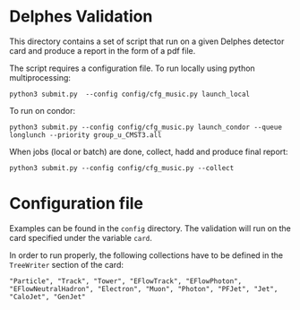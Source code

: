 Delphes Validation
==================

This directory contains a set of script that run on a given Delphes detector card and produce a report in the form of a pdf file.

The script requires a configuration file.
To run locally using python multiprocessing:

```
python3 submit.py  --config config/cfg_music.py launch_local
```

To run on condor:

```
python3 submit.py --config config/cfg_music.py launch_condor --queue longlunch --priority group_u_CMST3.all
```

When jobs (local or batch) are done, collect, hadd and produce final report:

```
python3 submit.py --config config/cfg_music.py --collect
```

Configuration file
==================

Examples can be found in the ```config``` directory. The validation will run on the card specified under the variable ```card```.

In order to run properly, the following collections have to be defined in the ```TreeWriter``` section of the card:
```
"Particle", "Track", "Tower", "EFlowTrack", "EFlowPhoton", "EFlowNeutralHadron", "Electron", "Muon", "Photon", "PFJet", "Jet", "CaloJet", "GenJet"
```
